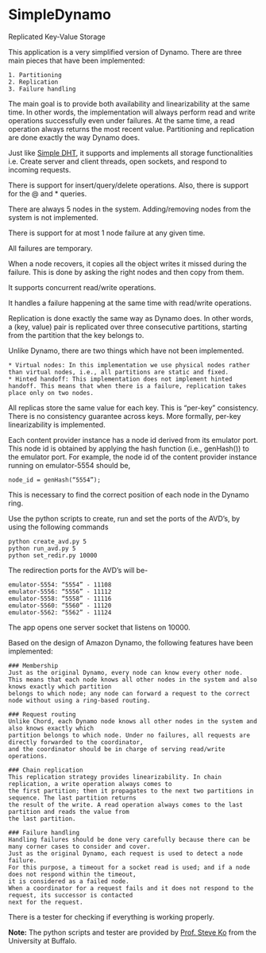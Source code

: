 SimpleDynamo
============

Replicated Key-Value Storage

This application is a very simplified version of Dynamo. There are three main pieces that have been implemented:

    1. Partitioning
    2. Replication
    3. Failure handling

The main goal is to provide both availability and linearizability at the same time.
In other words, the implementation will always perform read and write operations successfully even under failures.
At the same time, a read operation always returns the most recent value.
Partitioning and replication are done exactly the way Dynamo does.

Just like [Simple DHT](https://github.com/vivekbhalla/SimpleDHT), it supports and implements
all storage functionalities i.e.  Create server and client threads, open sockets, and respond to incoming requests.

There is support for insert/query/delete operations. Also, there is support for the @ and * queries.

There are always 5 nodes in the system. Adding/removing nodes from the system is not implemented.

There is support for at most 1 node failure at any given time.

All failures are temporary.

When a node recovers, it copies all the object writes it missed during the failure.
This is done by asking the right nodes and then copy from them.

It supports concurrent read/write operations.

It handles a failure happening at the same time with read/write operations.

Replication is done exactly the same way as Dynamo does.
In other words, a (key, value) pair is replicated over three consecutive partitions, starting from the
partition that the key belongs to.

Unlike Dynamo, there are two things which have not been implemented.

    * Virtual nodes: In this implementation we use physical nodes rather than virtual nodes, i.e., all partitions are static and fixed.
    * Hinted handoff: This implementation does not implement hinted handoff. This means that when there is a failure, replication takes place only on two nodes.

All replicas store the same value for each key. This is “per-key” consistency.
There is no consistency guarantee across keys. More formally, per-key linearizability is implemented.

Each content provider instance has a node id derived from its emulator port.
This node id is obtained by applying the hash function (i.e., genHash()) to the emulator port.
For example, the node id of the content provider instance running on emulator-5554 should be, 

    node_id = genHash(“5554”);

This is necessary to find the correct position of each node in the Dynamo ring.

Use the python scripts to create, run and set the ports of the AVD’s, by using the following commands 

    python create_avd.py 5
    python run_avd.py 5
    python set_redir.py 10000

The redirection ports for the AVD’s will be-

    emulator-5554: “5554” - 11108
    emulator-5556: “5556” - 11112
    emulator-5558: “5558” - 11116
    emulator-5560: “5560” - 11120
    emulator-5562: “5562” - 11124

The app opens one server socket that listens on 10000.

Based on the design of Amazon Dynamo, the following features have been implemented:

    ### Membership
    Just as the original Dynamo, every node can know every other node.
    This means that each node knows all other nodes in the system and also knows exactly which partition
    belongs to which node; any node can forward a request to the correct node without using a ring-based routing.
    
    ### Request routing
    Unlike Chord, each Dynamo node knows all other nodes in the system and also knows exactly which
    partition belongs to which node. Under no failures, all requests are directly forwarded to the coordinator,
    and the coordinator should be in charge of serving read/write operations.
  
    ### Chain replication
    This replication strategy provides linearizability. In chain replication, a write operation always comes to
    the first partition; then it propagates to the next two partitions in sequence. The last partition returns
    the result of the write. A read operation always comes to the last partition and reads the value from
    the last partition.

    ### Failure handling
    Handling failures should be done very carefully because there can be many corner cases to consider and cover.
    Just as the original Dynamo, each request is used to detect a node failure.
    For this purpose, a timeout for a socket read is used; and if a node does not respond within the timeout,
    it is considered as a failed node.
    When a coordinator for a request fails and it does not respond to the request, its successor is contacted
    next for the request.


There is a tester for checking if everything is working properly.


**Note:** The python scripts and tester are provided by [Prof. Steve Ko](http://www.cse.buffalo.edu/people/?u=stevko) from the University at Buffalo.
